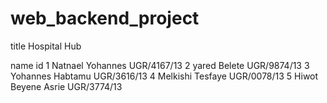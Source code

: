 # web_backend_project


title Hospital Hub

   name                                       id
1 Natnael Yohannes                       UGR/4167/13
2 yared Belete                           UGR/9874/13
3 Yohannes Habtamu                       UGR/3616/13
4 Melkishi Tesfaye                       UGR/0078/13
5 Hiwot Beyene Asrie                     UGR/3774/13

